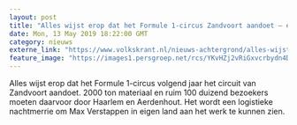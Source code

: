 ```yaml
---
layout: post
title: "Alles wijst erop dat het Formule 1-circus Zandvoort aandoet – en het een logistieke nachtmerrie wordt"
date: Mon, 13 May 2019 18:22:00 GMT
category: nieuws
externe_link: "https://www.volkskrant.nl/nieuws-achtergrond/alles-wijst-erop-dat-het-formule-1-circus-in-zandvoort-neerstrijkt-en-dat-het-een-logistieke-nachtmerrie-wordt~bad1f7d34/"
feature_image: "https://images1.persgroep.net/rcs/YKvHZj2vRiGxvcrbydn4DwvY98w/diocontent/148260541/_crop/2449/0/5786/5792/_fill/320/320?appId=93a17a8fd81db0de025c8abd1cca1279&quality=0.85"
---
```


Alles wijst erop dat het Formule 1-circus volgend jaar het circuit van Zandvoort aandoet. 2000 ton materiaal en ruim 100 duizend bezoekers moeten daarvoor door Haarlem en Aerdenhout. Het wordt een logistieke nachtmerrie om Max Verstappen in eigen land aan het werk te kunnen zien.

